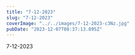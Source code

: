 ```yaml
---
title: "7-12-2023"
slug: "7-12-2023"
coverImage: "../../images/7-12-2023-c3Nz.jpg"
pubDate: "2023-12-07T08:37:13.895Z"
---
```


7-12-2023
